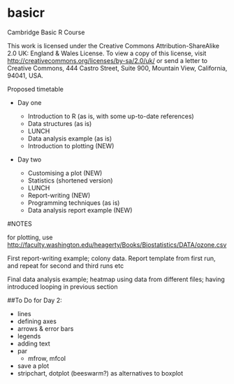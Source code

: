 basicr
======

Cambridge Basic R Course

This work is licensed under the Creative Commons Attribution-ShareAlike 2.0 UK: England & Wales License. To view a copy of this license, visit http://creativecommons.org/licenses/by-sa/2.0/uk/ or send a letter to Creative Commons, 444 Castro Street, Suite 900, Mountain View, California, 94041, USA.

Proposed timetable

- Day one
    + Introduction to R (as is, with some up-to-date references)
    + Data structures (as is)
    + LUNCH
    + Data analysis example (as is)
    + Introduction to plotting (NEW) 

- Day two
    + Customising a plot (NEW)
    + Statistics (shortened version)
    + LUNCH     
    + Report-writing (NEW)
    + Programming techniques (as is)
    + Data analysis report example (NEW)
    
#NOTES

for plotting, use http://faculty.washington.edu/heagerty/Books/Biostatistics/DATA/ozone.csv

First report-writing example; colony data. Report template from first run, and repeat for second and third runs etc

Final data analysis example; heatmap using data from different files; having introduced looping in previous section




##To Do for Day 2:

- lines
- defining axes
- arrows & error bars
- legends
- adding text
- par
    + mfrow, mfcol
- save a plot
- stripchart, dotplot (beeswarm?) as alternatives to boxplot
  
      